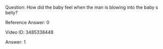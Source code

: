 Question: How did the baby feel when the man is blowing into the baby s belly?

Reference Answer: 0

Video ID: 3485338448

Answer: 1

